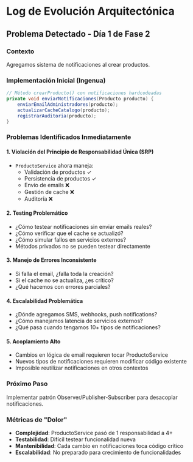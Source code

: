 # Log de Evolución Arquitectónica

## Problema Detectado - Día 1 de Fase 2

### Contexto
Agregamos sistema de notificaciones al crear productos.

### Implementación Inicial (Ingenua)
```java
// Método crearProducto() con notificaciones hardcodeadas
private void enviarNotificaciones(Producto producto) {
    enviarEmailAdministradores(producto);
    actualizarCacheCatalogo(producto);
    registrarAuditoria(producto);
}
```

### Problemas Identificados Inmediatamente

#### 1. **Violación del Principio de Responsabilidad Única (SRP)**
- `ProductoService` ahora maneja:
  - Validación de productos ✓
  - Persistencia de productos ✓
  - Envío de emails ❌
  - Gestión de cache ❌
  - Auditoría ❌

#### 2. **Testing Problemático**
- ¿Cómo testear notificaciones sin enviar emails reales?
- ¿Cómo verificar que el cache se actualizó?
- ¿Cómo simular fallos en servicios externos?
- Métodos privados no se pueden testear directamente

#### 3. **Manejo de Errores Inconsistente**
- Si falla el email, ¿falla toda la creación?
- Si el cache no se actualiza, ¿es crítico?
- ¿Qué hacemos con errores parciales?

#### 4. **Escalabilidad Problemática**
- ¿Dónde agregamos SMS, webhooks, push notifications?
- ¿Cómo manejamos latencia de servicios externos?
- ¿Qué pasa cuando tengamos 10+ tipos de notificaciones?

#### 5. **Acoplamiento Alto**
- Cambios en lógica de email requieren tocar ProductoService
- Nuevos tipos de notificaciones requieren modificar código existente
- Imposible reutilizar notificaciones en otros contextos

### Próximo Paso
Implementar patrón Observer/Publisher-Subscriber para desacoplar notificaciones.

### Métricas de "Dolor"
- **Complejidad**: ProductoService pasó de 1 responsabilidad a 4+
- **Testabilidad**: Difícil testear funcionalidad nueva
- **Mantenibilidad**: Cada cambio en notificaciones toca código crítico
- **Escalabilidad**: No preparado para crecimiento de funcionalidades